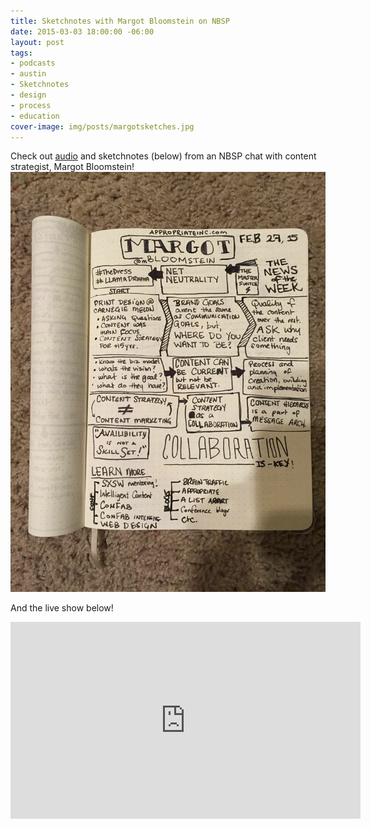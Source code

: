 ```yaml
---
title: Sketchnotes with Margot Bloomstein on NBSP
date: 2015-03-03 18:00:00 -06:00
layout: post
tags:
- podcasts
- austin
- Sketchnotes
- design
- process
- education
cover-image: img/posts/margotsketches.jpg
---
```


Check out [audio](http://goodstuff.fm/nbsp) and sketchnotes (below) from an NBSP chat with content strategist, Margot Bloomstein!
![Margotsketchnotes](/img/posts/margotsketches.jpg)

And the live show below!

<!-- more -->
<div class="full">
<iframe width="560" height="315" src="https://www.youtube.com/embed/H4GMmJXK2Ok" frameborder="0" allowfullscreen></iframe>
</div>
